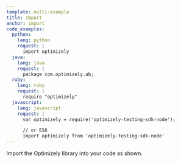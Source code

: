 ```yaml
---
template: multi-example
title: Import
anchor: import
code_examples:
  python:
    lang: python
    request: |
      import optimizely
  java:
    lang: java
    request: |
      package com.optimizely.ab;
  ruby:
    lang: ruby
    request: |
      require "optimizely"
  javascript:
    lang: javascript
    request: |
      var optimizely = require('optimizely-testing-sdk-node');

      // or ES6
      import optimizely from 'optimizely-testing-sdk-node'
---
```


Import the Optimizely library into your code as shown.
